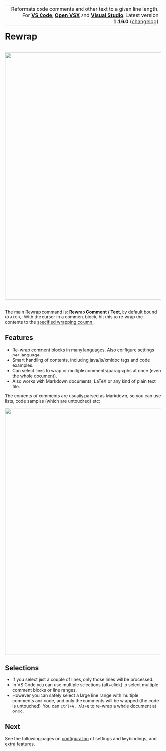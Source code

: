 <table class="topright" align="right"><tr><td align="right">
Reformats code comments and other text to a given line length.<br/>
For <a href="https://marketplace.visualstudio.com/items?itemName=stkb.rewrap">
  <b>VS Code</b></a>,
<a href="https://open-vsx.org/extension/stkb/rewrap">
  <b>Open VSX</b></a>
and <a href="https://marketplace.visualstudio.com/items?itemName=stkb.Rewrap-18980">
  <b>Visual Studio</b></a>.
Latest version <b>1.16.0</b>
  (<a href="https://github.com/stkb/vscode-rewrap/releases">changelog</a>)
</td></tr></table>

# Rewrap

<br/>
<img src="https://stkb.github.io/Rewrap/images/example.svg" width="800px"/><br/><br/>

The main Rewrap command is: <sn>**Rewrap Comment / Text**</sn>, by default bound to `Alt+Q`. With
the cursor in a comment block, hit this to re-wrap the contents to the [specified wrapping
column ](https://stkb.github.io/Rewrap/configuration/#wrapping-column).

## Features

* Re-wrap comment blocks in many languages. Also configure settings per language.
* Smart handling of contents, including java/js/xmldoc tags and code examples.
* Can select lines to wrap or multiple comments/paragraphs at once (even the whole document).
* Also works with Markdown documents, LaTeX or any kind of plain text file.

The contents of comments are usually parsed as Markdown, so you can use lists, code
samples (which are untouched) etc:

<img src="https://stkb.github.io/Rewrap/images/example1.svg" width="800px"/>

<div style="display: none"><b><a href="https://stkb.github.io/Rewrap/">
See the docs site for more details and configuration info.</a></b></div>
<!-- END README -->

## Selections

* If you select just a couple of lines, only those lines will be processed.
* In VS Code you can use multiple selections (alt+click) to select multiple comment blocks
  or line ranges.
* However you can safely select a large line range with multiple comments and code, and
  only the comments will be wrapped (the code is untouched). You can `Ctrl+A, Alt+Q` to
  re-wrap a whole document at once.


## Next

See the following pages on [configuration](configuration.md) of settings and keybindings,
and [extra features](extra-features.md).

<style>
    .md-typeset h1 { font-size:  2.5em }
    .md-content__button { display: none }
</style>
